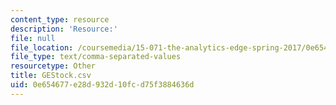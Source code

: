 ```yaml
---
content_type: resource
description: 'Resource:'
file: null
file_location: /coursemedia/15-071-the-analytics-edge-spring-2017/0e654677e28d932d10fcd75f3884636d_GEStock.csv
file_type: text/comma-separated-values
resourcetype: Other
title: GEStock.csv
uid: 0e654677-e28d-932d-10fc-d75f3884636d
---
```

